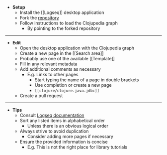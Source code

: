 - **Setup**
	- Install the [[Logseq]] desktop application
	- Fork the [repository](https://github.com/clojupedia/clojupedia.org)
	- Follow instructions to load the Clojupedia graph
		- By pointing to the forked repository
- ---
- **Edit**
	- Open the desktop application with the Clojupedia graph
	- Create a new page in the [[Search area]]
	- Probably use one of the available  [[Template]]
	- Fill in any relevant metadata
	- Add additional comments as necessary
		- E.g. Links to other pages
			- Start typing the name of a page in double brackets
			- Use completion or create a new page
			- `[[clojure/clojure.java.jdbc]]`
	- Create a pull request
- ---
- **Tips**
	- Consult [Logseq documentation](https://docs.logseq.com)
	- Sort any listed items in alphabetical order
		- Unless there is an obvious logical order
	- Always strive to avoid duplication
		- Consider adding more pages if necessary
	- Ensure the provided information is concise
		- E.g. This is not the right place for library tutorials